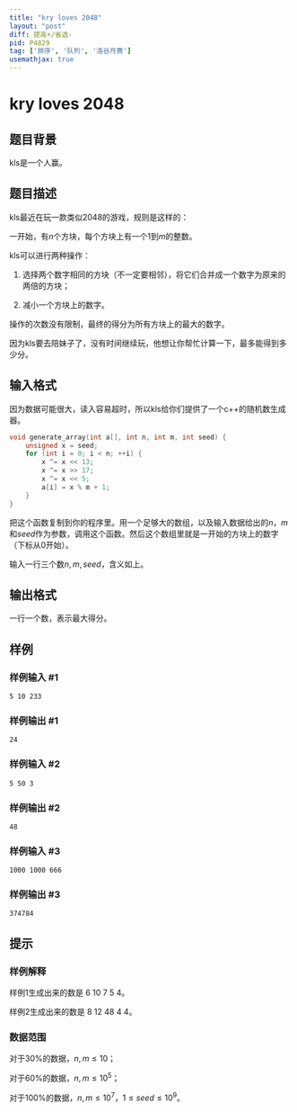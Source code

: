 ```yaml
---
title: "kry loves 2048"
layout: "post"
diff: 提高+/省选-
pid: P4829
tag: ['排序', '队列', '洛谷月赛']
usemathjax: true
---
```


# kry loves 2048
## 题目背景

kls是一个人赢。
## 题目描述

kls最近在玩一款类似2048的游戏，规则是这样的：

一开始，有$n$个方块，每个方块上有一个$1$到$m$的整数。

kls可以进行两种操作：

1. 选择两个数字相同的方块（不一定要相邻），将它们合并成一个数字为原来的两倍的方块；

2. 减小一个方块上的数字。

操作的次数没有限制，最终的得分为所有方块上的最大的数字。

因为kls要去陪妹子了，没有时间继续玩，他想让你帮忙计算一下，最多能得到多少分。
## 输入格式

因为数据可能很大，读入容易超时，所以kls给你们提供了一个c++的随机数生成器。

```cpp
void generate_array(int a[], int n, int m, int seed) {
    unsigned x = seed;
    for (int i = 0; i < n; ++i) {
        x ^= x << 13;
        x ^= x >> 17;
        x ^= x << 5;
        a[i] = x % m + 1;
    }
}
```

把这个函数复制到你的程序里。用一个足够大的数组，以及输入数据给出的$n$，$m$和$seed$作为参数，调用这个函数。然后这个数组里就是一开始的方块上的数字（下标从0开始）。

输入一行三个数$n,m,seed$，含义如上。
## 输出格式

一行一个数，表示最大得分。
## 样例

### 样例输入 #1
```
5 10 233
```
### 样例输出 #1
```
24
```
### 样例输入 #2
```
5 50 3
```
### 样例输出 #2
```
48
```
### 样例输入 #3
```
1000 1000 666
```
### 样例输出 #3
```
374784
```
## 提示

### 样例解释

样例1生成出来的数是 6 10 7 5 4。

样例2生成出来的数是 8 12 48 4 4。

### 数据范围

对于30%的数据，$n, m \le 10$；

对于60%的数据，$n, m \le 10^5$；

对于100%的数据，$n, m \le 10^7$，$1 \le seed \le 10^9$。
